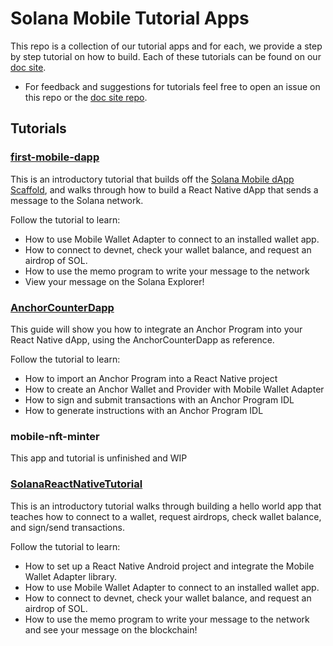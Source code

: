 # Solana Mobile Tutorial Apps
This repo is a collection of our tutorial apps and for each, we provide a step by step tutorial on how to build. Each of these tutorials can be found on our [doc site](https://docs.solanamobile.com/getting-started/intro).

- For feedback and suggestions for tutorials feel free to open an issue on this repo or the [doc site repo](https://github.com/solana-mobile/solana-mobile-doc-site).

## Tutorials

### [first-mobile-dapp](https://docs.solanamobile.com/react-native/hello_world_tutorial)

This is an introductory tutorial that builds off the [Solana Mobile dApp Scaffold](https://github.com/solana-mobile/solana-mobile-dapp-scaffold), and walks through how to build a React Native dApp that sends a message to the Solana network.

Follow the tutorial to learn:
- How to use Mobile Wallet Adapter to connect to an installed wallet app.
- How to connect to devnet, check your wallet balance, and request an airdrop of SOL.
- How to use the memo program to write your message to the network
- View your message on the Solana Explorer!

### [AnchorCounterDapp](https://docs.solanamobile.com/react-native/anchor_integration)

This guide will show you how to integrate an Anchor Program into your React Native dApp, using the AnchorCounterDapp as reference.

Follow the tutorial to learn:
- How to import an Anchor Program into a React Native project
- How to create an Anchor Wallet and Provider with Mobile Wallet Adapter
- How to sign and submit transactions with an Anchor Program IDL
- How to generate instructions with an Anchor Program IDL

### mobile-nft-minter

This app and tutorial is unfinished and WIP


### [SolanaReactNativeTutorial](https://docs.solanamobile.com/react-native/hello_world_tutorial)

This is an introductory tutorial walks through building a hello world app that teaches how to connect to a wallet, request airdrops, check wallet balance, and sign/send transactions.

Follow the tutorial to learn:
- How to set up a React Native Android project and integrate the Mobile Wallet Adapter library.
- How to use Mobile Wallet Adapter to connect to an installed wallet app.
- How to connect to devnet, check your wallet balance, and request an airdrop of SOL.
- How to use the memo program to write your message to the network and see your message on the blockchain!
